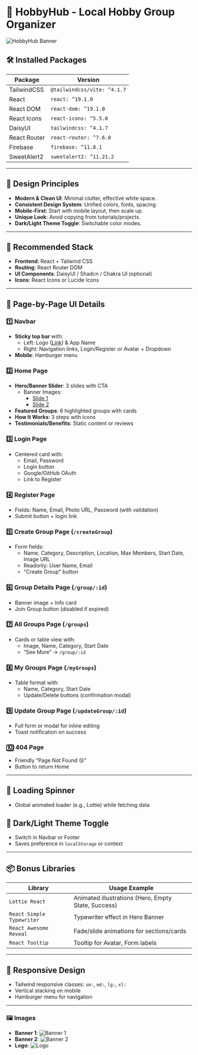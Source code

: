 # 🎨 HobbyHub - Local Hobby Group Organizer

![HobbyHub Banner](https://i.ibb.co/RT550GjZ/Chat-GPT-Image-May-23-2025-08-21-41-AM.png)

## 🛠 Installed Packages

| Package | Version |
| ------- | ------- |
| TailwindCSS | `@tailwindcss/vite: ^4.1.7` |
| React | `react: ^19.1.0` |
| React DOM | `react-dom: ^19.1.0` |
| React Icons | `react-icons: ^5.5.0` |
| DaisyUI | `tailwindcss: ^4.1.7` |
| React Router | `react-router: ^7.6.0` |
| Firebase | `firebase: ^11.8.1` |
| SweetAlert2 | `sweetalert2: ^11.21.2` |

---

## 🌟 Design Principles

- **Modern & Clean UI**: Minimal clutter, effective white space.  
- **Consistent Design System**: Unified colors, fonts, spacing.  
- **Mobile-First**: Start with mobile layout, then scale up.  
- **Unique Look**: Avoid copying from tutorials/projects.  
- **Dark/Light Theme Toggle**: Switchable color modes.

---

## 🧰 Recommended Stack

- **Frontend**: React + Tailwind CSS  
- **Routing**: React Router DOM  
- **UI Components**: DaisyUI / Shadcn / Chakra UI (optional)  
- **Icons**: React Icons or Lucide Icons  

---

## 🧭 Page-by-Page UI Details

### 1️⃣ Navbar
- **Sticky top bar** with:
  - Left: Logo ([Link](https://i.ibb.co/QxPKXTh/logo.png)) & App Name  
  - Right: Navigation links, Login/Register or Avatar + Dropdown  
- **Mobile**: Hamburger menu

### 2️⃣ Home Page
- **Hero/Banner Slider**: 3 slides with CTA  
  - Banner Images:  
    - [Slide 1](https://i.ibb.co/RT550GjZ/Chat-GPT-Image-May-23-2025-08-21-41-AM.png)  
    - [Slide 2](https://i.ibb.co/Fkymc7mH/Chat-GPT-Image-May-26-2025-12-28-17-PM.png)
- **Featured Groups**: 6 highlighted groups with cards  
- **How It Works**: 3 steps with icons  
- **Testimonials/Benefits**: Static content or reviews

### 3️⃣ Login Page
- Centered card with:
  - Email, Password  
  - Login button  
  - Google/GitHub OAuth  
  - Link to Register  

### 4️⃣ Register Page
- Fields: Name, Email, Photo URL, Password (with validation)  
- Submit button + login link  

### 5️⃣ Create Group Page (`/createGroup`)
- Form fields:
  - Name, Category, Description, Location, Max Members, Start Date, Image URL  
  - Readonly: User Name, Email  
  - "Create Group" button  

### 6️⃣ Group Details Page (`/group/:id`)
- Banner image + Info card  
- Join Group button (disabled if expired)

### 7️⃣ All Groups Page (`/groups`)
- Cards or table view with:
  - Image, Name, Category, Start Date  
  - “See More” → `/group/:id`

### 8️⃣ My Groups Page (`/myGroups`)
- Table format with:
  - Name, Category, Start Date  
  - Update/Delete buttons (confirmation modal)

### 9️⃣ Update Group Page (`/updateGroup/:id`)
- Full form or modal for inline editing  
- Toast notification on success

### 🔟 404 Page
- Friendly “Page Not Found 😢”  
- Button to return Home

---

## 🔄 Loading Spinner
- Global animated loader (e.g., Lottie) while fetching data

## 🌙 Dark/Light Theme Toggle
- Switch in Navbar or Footer  
- Saves preference in `localStorage` or context

---

## 📦 Bonus Libraries

| Library | Usage Example |
| ------- | ------------- |
| `Lottie React` | Animated illustrations (Hero, Empty State, Success) |
| `React Simple Typewriter` | Typewriter effect in Hero Banner |
| `React Awesome Reveal` | Fade/slide animations for sections/cards |
| `React Tooltip` | Tooltip for Avatar, Form labels |

---

## 📱 Responsive Design
- Tailwind responsive classes: `sm:`, `md:`, `lg:`, `xl:`  
- Vertical stacking on mobile  
- Hamburger menu for navigation  

---

### 🖼 Images

- **Banner 1**: ![Banner 1](https://i.ibb.co/RT550GjZ/Chat-GPT-Image-May-23-2025-08-21-41-AM.png)  
- **Banner 2**: ![Banner 2](https://i.ibb.co/Fkymc7mH/Chat-GPT-Image-May-26-2025-12-28-17-PM.png)  
- **Logo**: ![Logo](https://i.ibb.co/QxPKXTh/logo.png)

